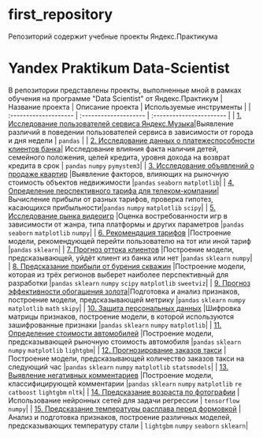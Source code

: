 # first_repository
Репозиторий содержит учебные проекты Яндекс.Практикума
# Yandex Praktikum Data-Scientist
В репозитории представлены проекты, выполненные мной в рамках обучения на программе "Data Scientist" от Яндекс.Практикум
| Название проекта      | Описание проекта      | Используемые инструменты |
| :-------------------- | :-------------------- | :----------------------- |
| [1. Исследование пользователей сервиса Яндекс.Музыка](https://github.com/Mikhail-kulis/first_repository/tree/main/Music_big_cities)|Выявление различий в поведении пользователей сервиса в зависимости от города и дня недели | `pandas` |
| [2. Исследование данных о платежеспособности клиентов банка](https://github.com/Mikhail-kulis/first_repository/tree/main/Bank_borrowers)| Исследование влияния факта наличия детей, семейного положения, целей кредита, уровня дохода на возврат кредита в срок | `pandas` `numpy` `pymystem3`|
| [3. Исследование объявлений о продаже квартир](https://github.com/Mikhail-kulis/first_repository/tree/main/Sale_of_flats) |Выявление факторов, влияющих на рыночную стоимость объектов недвижимости |`pandas` `seaborn` `matplotlib`|
| [4. Определение перспективного тарифа для телеком-компании](https://github.com/Mikhail-kulis/first_repository/tree/main/Mobile_phone_tariffs)|Вычисление прибыли от разных тарифов, проверка гипотез, касающихся прибыльности|`pandas` `numpy` `matplotlib` `scipy`|
| [5. Исследование рынка видеоигр](https://github.com/Mikhail-kulis/first_repository/tree/main/Analysis_of_games) |Оценка востребованности игр в зависимости от жанра, типа платформы и других параметров |`pandas`  `seaborn` `matplotlib` `numpy`|
| [6. Рекомендация тарифов](https://github.com/Mikhail-kulis/first_repository/tree/main/Tariffs_ml) |Построение модели, рекомендующей перейти пользователю на тот или иной тариф |`pandas`  `sklearn`|
| [7. Прогноз оттока клиентов](https://github.com/Mikhail-kulis/first_repository/tree/main/customer_outflow) |Построение модели, предсказывающей, уйдёт клиент из банка или нет |`pandas`  `sklearn`  `numpy`|
| [8. Предсказание прибыли от бурения скважин](https://github.com/Mikhail-kulis/first_repository/tree/main/Deposits_of_oil) |Построение модели, которая из трёх регионов выберет наиболее перспективный для разработки |`pandas`  `sklearn`  `numpy`  `scipy`  `matplotlib`  `sweetviz`|
| [9. Прогноз эффективности обогащения золота](https://github.com/Mikhail-kulis/first_repository/tree/main/Gold_recovery)|Подготовка и анализ признаков, построение модели, предсказывающей метрику |`pandas`  `sklearn`  `numpy`  `matplotlib`  `math`  `skipy`|
| [10. Защита персональных данных](https://github.com/Mikhail-kulis/first_repository/tree/main/Data_protection) |Шифровка матрицы признаков, построение модели, в которой используются зашифрованные признаки  |`pandas`  `sklearn`  `numpy`  `matplotlib`|
| [11. Определение стоимости автомобилей](https://github.com/Mikhail-kulis/first_repository/tree/main/Numerical_methods) |Построение модели, предсказывающей рыночную стоимость автомобиля |`pandas`  `sklearn`  `numpy`  `matplotlib`  `lightgbm`|
| [12. Прогнозирование заказов такси](https://github.com/Mikhail-kulis/first_repository/tree/main/Time_series) |Построение модели, предсказывающей количество заказов такси на следующий час |`pandas`  `sklearn`  `numpy`  `matplotlib`  `statsmodels`|
| [13. Выявление негативных комментариев](https://github.com/Mikhail-kulis/first_repository/tree/main/ML_on_texts) |Построение модели, классифицирующей комментарии |`pandas`  `sklearn`  `numpy`  `matplotlib`  `re` `catboost`  `lightgbm` `nltk`|
| [14. Предсказание возраста по фотографии](https://github.com/Mikhail-kulis/first_repository/tree/main/Computer_vision) |Использование нейронных сетей для задачи регрессии | `tensorflow`  `numpy`|
| [15. Предсказание температуры расплава перед формовкой](https://github.com/Mikhail-kulis/first_repository/tree/main/melting_of_steel) | Анализ и подготовка признаков, построение различных моделей, предсказывающих температуру стали | `lightgbm`  `numpy`  `seaborn`  `sklearn`|
